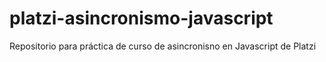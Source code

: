 # platzi-asincronismo-javascript
Repositorio para práctica de curso de asincronisno en Javascript de Platzi
